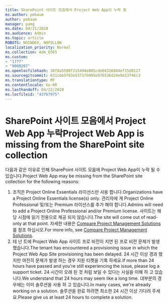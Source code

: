 ```yaml
---
title: SharePoint 사이트 모음에서 Project Web App이 누락 됨
ms.author: pebaum
author: pebaum
manager: pamg
ms.date: 04/21/2020
ms.audience: Admin
ms.topic: article
ROBOTS: NOINDEX, NOFOLLOW
localization_priority: Normal
ms.collection: Adm_O365
ms.custom:
- "1777"
- "9000207"
ms.openlocfilehash: 38f8a5590f215494e805cde04326944ef15d0127
ms.sourcegitcommit: 631cbb5f03e5371f0995e976536d24e9d13746c3
ms.translationtype: MT
ms.contentlocale: ko-KR
ms.lasthandoff: 04/22/2020
ms.locfileid: "43767975"
---
```

# <a name="project-web-app-is-missing-from-the-sharepoint-site-collection"></a><span data-ttu-id="c78d7-102">SharePoint 사이트 모음에서 Project Web App 누락</span><span class="sxs-lookup"><span data-stu-id="c78d7-102">Project Web App is missing from the SharePoint site collection</span></span>

<span data-ttu-id="c78d7-103">다음과 같은 이유로 인해 SharePoint 사이트 모음에 Project Web App이 누락 될 수 있습니다.</span><span class="sxs-lookup"><span data-stu-id="c78d7-103">Project Web App may be missing from the SharePoint site collection for the following reasons:</span></span>

1. <span data-ttu-id="c78d7-104">조직은 Project Online Essentials 라이선스만 사용 합니다.</span><span class="sxs-lookup"><span data-stu-id="c78d7-104">Organizations have a Project Online Essentials license(s) only.</span></span> <span data-ttu-id="c78d7-105">관리자에 게 Project Online Professional 및/또는 Premium 라이선스를 추가 해야 합니다.</span><span class="sxs-lookup"><span data-stu-id="c78d7-105">Admins will need to add a Project Online Professional and/or Premium license.</span></span> <span data-ttu-id="c78d7-106">사이트는 해당 시점에 읽기 전용으로 제공 되지 않습니다.</span><span class="sxs-lookup"><span data-stu-id="c78d7-106">The site will come out of read-only at that point.</span></span> <span data-ttu-id="c78d7-107">자세한 내용은 [Compare Project Management Solutions](https://products.office.com/project/compare-microsoft-project-management-software?tab=1)를 참조 하십시오.</span><span class="sxs-lookup"><span data-stu-id="c78d7-107">For more info, see [Compare Project Management Solutions](https://products.office.com/project/compare-microsoft-project-management-software?tab=1).</span></span>
2. <span data-ttu-id="c78d7-108">테 넌 트에 Project Web App 사이트 프로 비전이 지연 된 프로 비전 문제가 발생 했습니다.</span><span class="sxs-lookup"><span data-stu-id="c78d7-108">The tenant has encountered a provisioning issue in which the Project Web App Site provisioning has been delayed.</span></span> <span data-ttu-id="c78d7-109">24 시간 이상 경과 했지만 여전히 문제가 발생 하는 경우 지원 티켓을 기록 하세요.</span><span class="sxs-lookup"><span data-stu-id="c78d7-109">If more than 24 hours have passed and you're still experiencing the issue, please log a support ticket.</span></span> <span data-ttu-id="c78d7-110">24 시간이 오래 된 것 처럼 보일 수 있다는 사실을 이해 하 고 있습니다.</span><span class="sxs-lookup"><span data-stu-id="c78d7-110">We understand that 24 hours may seem like a long time.</span></span> <span data-ttu-id="c78d7-111">대부분의 경우에는 이미 솔루션을 사용 하 고 있습니다.</span><span class="sxs-lookup"><span data-stu-id="c78d7-111">In many cases, we're already working on a solution.</span></span> <span data-ttu-id="c78d7-112">솔루션을 완료 하려면 최소한 24 시간 이상 기다려 주세요.</span><span class="sxs-lookup"><span data-stu-id="c78d7-112">Please give us at least 24 hours to complete a solution.</span></span>
